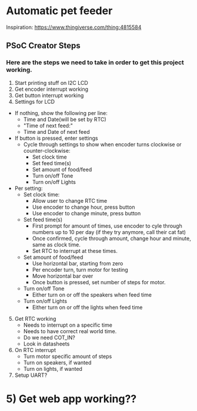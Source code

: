 # Automatic pet feeder

Inspiration: https://www.thingiverse.com/thing:4815584

## PSoC Creator Steps

### Here are the steps we need to take in order to get this project working.

1) Start printing stuff on I2C LCD
2) Get encoder interrupt working
3) Get button interrupt working
4) Settings for LCD
- If nothing, show the following per line:
    - Time and Date(will be set by RTC)
    - "Time of next feed:"
    - Time and Date of next feed
- If button is pressed, enter settings
    - Cycle through settings to show when encoder turns clockwise or counter-clockwise:
        - Set clock time
        - Set feed time(s)
        - Set amount of food/feed
        - Turn on/off Tone
        - Turn on/off Lights
- Per setting:
    - Set clock time:
        - Allow user to change RTC time
        - Use encoder to change hour, press button
        - Use encoder to change minute, press button
    - Set feed time(s)
        - First prompt for amount of times, use encoder to cyle through numbers up to 10 per day (if they try anymore, call their cat fat)
        - Once confirmed, cycle through amount, change hour and minute, same as clock time.
        - Set RTC to interrupt at these times.
    - Set amount of food/feed
        - Use horizontal bar, starting from zero
        - Per encoder turn, turn motor for testing
        - Move horizontal bar over
        - Once button is pressed, set number of steps for motor.
    - Turn on/off Tone
        - Either turn on or off the speakers when feed time
    - Turn on/off Lights
        - Either turn on or off the lights when feed time
5) Get RTC working
    - Needs to interrupt on a specific time
    - Needs to have correct real world time.
    - Do we need COT_IN?
    - Look in datasheets
6) On RTC interrupt
    - Turn motor specific amount of steps
    - Turn on speakers, if wanted
    - Turn on lights, if wanted
7) Setup UART?

# 5) Get web app working??
